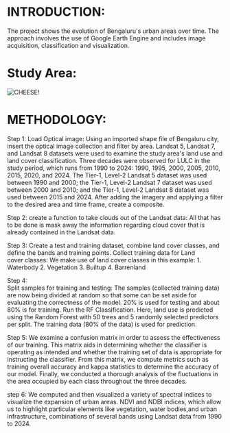 # INTRODUCTION:
          
The project shows the evolution of Bengaluru's urban areas over time. The approach involves the use of Google Earth Engine and includes image acquisition, classification and visualization.

# Study Area:
![CHEESE!](https://github.com/Revmi28/testing/assets/106192874/fea5472c-de53-4415-84f2-833af1069f0b)

# METHODOLOGY:

 Step 1:
      Load Optical image: Using an imported shape file of Bengaluru city, insert the optical image collection and filter by area.
      Landsat 5, Landsat 7, and Landsat 8 datasets were used to examine the study area's land use and land cover classification. Three decades were observed for LULC in the study period, which runs from 1990 to 
      2024: 1990, 1995, 2000, 2005, 2010, 2015, 2020, and 2024. The Tier-1, Level-2 Landsat 5 dataset was used between 1990 and 2000; the Tier-1, Level-2 Landsat 7 dataset was used between 2000 and 2010; and the 
      Tier-1, Level-2 Landsat 8 dataset was used between 2015 and 2024. After adding the imagery and applying a filter to the desired area and time frame, create a composite.

 Step 2:
      create a function to take clouds out of the Landsat data: All that has to be done is mask away the information regarding cloud cover that is already contained in the Landsat data.

 Step 3:
      Create a test and training dataset, combine land cover classes, and define the bands and training points.
      Collect training data for Land cover classes: We make use of land cover classes in this example:
       1. Waterbody
       2. Vegetation
       3. Builtup
       4. Barrenland

 Step 4:     
     Split samples for training and testing: The samples (collected training data) are now being divided at random so that some can be set aside for evaluating the correctness of the model. 20% is used for 
     testing and about 80% is for training. Run the RF Classification. 
     Here, land use is predicted using the Random Forest with 50 trees and 5 randomly selected predictors per split. The training data (80% of the data) is  used for prediction.

 Step 5:
      We examine a confusion matrix in order to assess the effectiveness of our training. This matrix aids in determining whether the classifier is operating as intended and whether the training set of data is 
      appropriate for instructing the classifier. From this matrix, we compute metrics such as training overall accuracy and kappa statistics to determine the accuracy of our model. Finally, we conducted a 
      thorough analysis of the fluctuations in the area occupied by each class throughout the three decades.

 step 6:
      We computed and then visualized a variety of spectral indices to visualize the expansion of urban areas. NDVI and NDBI  indices, which allow us to highlight particular elements like vegetation, water 
      bodies,and urban infrastructure,  combinations of several bands using Landsat data from 1990 to 2024.
      


      
     
     
